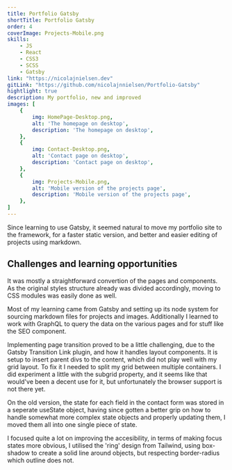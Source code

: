 ```yaml
---
title: Portfolio Gatsby
shortTitle: Portfolio Gatsby
order: 4
coverImage: Projects-Mobile.png
skills: 
    - JS
    - React
    - CSS3
    - SCSS
    - Gatsby
link: "https://nicolajnielsen.dev"
gitLink: "https://github.com/nicolajnnielsen/Portfolio-Gatsby"
hightlight: true
description: My portfolio, new and improved
images: [
    {
        img: HomePage-Desktop.png,
        alt: 'The homepage on desktop',
        description: 'The homepage on desktop',
    },
    {
        img: Contact-Desktop.png,
        alt: 'Contact page on desktop',
        description: 'Contact page on desktop',
    },
    {
        img: Projects-Mobile.png,
        alt: 'Mobile version of the projects page',
        description: 'Mobile version of the projects page',
    },
]
---
```


Since learning to use Gatsby, it seemed natural to move my portfolio site to the framework, for a faster static version, and better and easier editing of projects using markdown.

## Challenges and learning opportunities

It was mostly a straightforward convertion of the pages and components. As the original styles structure already was divided accordingly, moving to CSS modules was easily done as well. 

Most of my learning came from Gatsby and setting up its node system for sourcing markdown files for projects and images. Additionally I learned to work with GraphQL to query the data on the various pages and for stuff like the SEO component. 

Implementing page transition proved to be a little challenging, due to the Gatsby Transition Link plugin, and how it handles layout components. It is setup to insert parent divs to the content, which did not play well with my grid layout. To fix it I needed to split my grid between multiple containers. I did experiment a little with the subgrid property, and it seems like that would've been a decent use for it, but unfortunately the browser support is not there yet. 

On the old version, the state for each field in the contact form was stored in a seperate useState object, having since gotten a better grip on how to handle somewhat more complex state objects and properly updating them, I moved them all into one single piece of state. 

I focused quite a lot on improving the accesibility, in terms of making focus states more obvious, I utilised the 'ring' design from Tailwind, using box-shadow to create a solid line around objects, but respecting border-radius which outline does not.